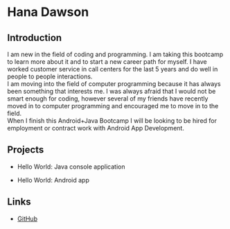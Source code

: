 # Hana Dawson

## Introduction
  
I am new in the field of coding and programming. 
I am taking this bootcamp to learn more about it and to start a new career path for myself. 
I have worked customer service in call centers for the last 5 years and do well in people to people interactions.  
I am moving into the field of computer programming because it has always been something that interests me. I was always afraid that I would not be smart enough for coding, however several of my friends have recently moved in to computer programming and encouraged me to move in to the field.  
When I finish this Android+Java Bootcamp I will be looking to be hired for employment or contract work with Android App Development.

## Projects

* Hello World: Java console application

* Hello World: Android app

## Links

* [GitHub](https://github.com/HDawson-coder)
